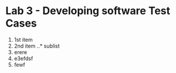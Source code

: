 # __Lab 3 - Developing software Test Cases__
1. 1st item
2. 2nd item
..* sublist
2. erere
5. e3efdsf
4. fewf 